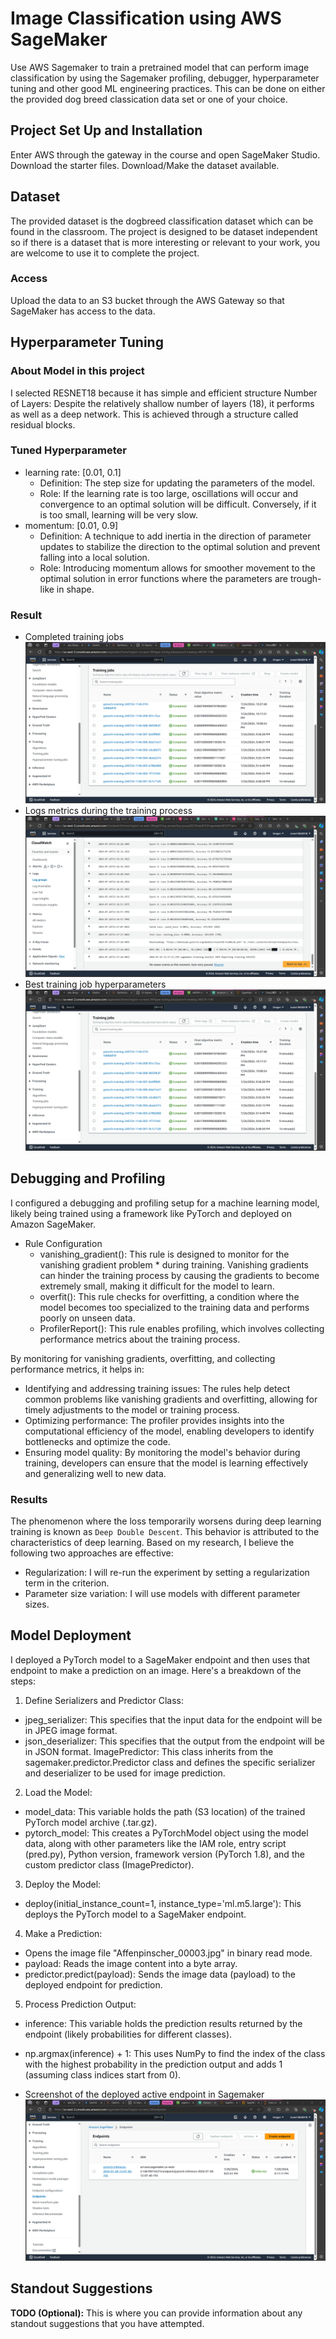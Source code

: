 # Image Classification using AWS SageMaker

Use AWS Sagemaker to train a pretrained model that can perform image classification by using the Sagemaker profiling, debugger, hyperparameter tuning and other good ML engineering practices. This can be done on either the provided dog breed classication data set or one of your choice.

## Project Set Up and Installation
Enter AWS through the gateway in the course and open SageMaker Studio. 
Download the starter files.
Download/Make the dataset available. 

## Dataset
The provided dataset is the dogbreed classification dataset which can be found in the classroom.
The project is designed to be dataset independent so if there is a dataset that is more interesting or relevant to your work, you are welcome to use it to complete the project.

### Access
Upload the data to an S3 bucket through the AWS Gateway so that SageMaker has access to the data. 

## Hyperparameter Tuning
### About Model in this project 
I selected RESNET18 because it has simple and efficient structure
Number of Layers: Despite the relatively shallow number of layers (18), it performs as well as a deep network. This is achieved through a structure called residual blocks.
### Tuned Hyperparameter
* learning rate: [0.01, 0.1]
    * Definition: The step size for updating the parameters of the model.
    * Role: If the learning rate is too large, oscillations will occur and convergence to an optimal solution will be difficult. Conversely, if it is too small, learning will be very slow.
* momentum: [0.01, 0.9]
    * Definition: A technique to add inertia in the direction of parameter updates to stabilize the direction to the optimal solution and prevent falling into a local solution.
    * Role: Introducing momentum allows for smoother movement to the optimal solution in error functions where the parameters are trough-like in shape.

### Result
* Completed training jobs
![completed training jobs](image/hpo_loss.png)
* Logs metrics during the training process
![cloudwatch](image/cloudwatch.png)
* Best training job hyperparameters
![Best training job hyperparameters](image/hpo_loss.png)


## Debugging and Profiling
I configured a debugging and profiling setup for a machine learning model, likely being trained using a framework like PyTorch and deployed on Amazon SageMaker. 

* Rule Configuration
    * vanishing_gradient(): This rule is designed to monitor for the vanishing gradient problem * during training. Vanishing gradients can hinder the training process by causing the gradients to become extremely small, making it difficult for the model to learn.
    * overfit(): This rule checks for overfitting, a condition where the model becomes too specialized to the training data and performs poorly on unseen data.
    * ProfilerReport(): This rule enables profiling, which involves collecting performance metrics about the training process.

By monitoring for vanishing gradients, overfitting, and collecting performance metrics, it helps in:

* Identifying and addressing training issues: The rules help detect common problems like vanishing gradients and overfitting, allowing for timely adjustments to the model or training process.
* Optimizing performance: The profiler provides insights into the computational efficiency of the model, enabling developers to identify bottlenecks and optimize the code.
* Ensuring model quality: By monitoring the model's behavior during training, developers can ensure that the model is learning effectively and generalizing well to new data.

### Results
The phenomenon where the loss temporarily worsens during deep learning training is known as `Deep Double Descent`. This behavior is attributed to the characteristics of deep learning. Based on my research, I believe the following two approaches are effective:

* Regularization: I will re-run the experiment by setting a regularization term in the criterion.
* Parameter size variation: I will use models with different parameter sizes.

## Model Deployment

I deployed a PyTorch model to a SageMaker endpoint and then uses that endpoint to make a prediction on an image. Here's a breakdown of the steps:

1. Define Serializers and Predictor Class:
* jpeg_serializer: This specifies that the input data for the endpoint will be in JPEG image format.
* json_deserializer: This specifies that the output from the endpoint will be in JSON format.
ImagePredictor: This class inherits from the sagemaker.predictor.Predictor class and defines the specific serializer and deserializer to be used for image prediction.

2. Load the Model:
* model_data: This variable holds the path (S3 location) of the trained PyTorch model archive (.tar.gz).
* pytorch_model: This creates a PyTorchModel object using the model data, along with other parameters like the IAM role, entry script (pred.py), Python version, framework version (PyTorch 1.8), and the custom predictor class (ImagePredictor).

3. Deploy the Model:
* deploy(initial_instance_count=1, instance_type='ml.m5.large'): This deploys the PyTorch model to a SageMaker endpoint.

4. Make a Prediction:
* Opens the image file "Affenpinscher_00003.jpg" in binary read mode.
* payload: Reads the image content into a byte array.
* predictor.predict(payload): Sends the image data (payload) to the deployed endpoint for prediction.

5. Process Prediction Output:
* inference: This variable holds the prediction results returned by the endpoint (likely probabilities for different classes).
* np.argmax(inference) + 1: This uses NumPy to find the index of the class with the highest probability in the prediction output and adds 1 (assuming class indices start from 0).

* Screenshot of the deployed active endpoint in Sagemaker
![Best training job hyperparameters](image/inference.png)

## Standout Suggestions
**TODO (Optional):** This is where you can provide information about any standout suggestions that you have attempted.
